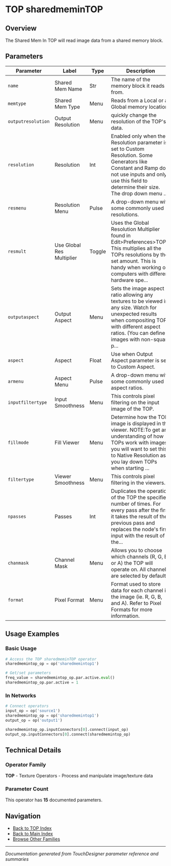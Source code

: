 # TOP sharedmeminTOP

## Overview

The Shared Mem In TOP will read image data from a shared memory block.

## Parameters

| Parameter | Label | Type | Description |
|-----------|-------|------|-------------|
| `name` | Shared Mem Name | Str | The name of the memory block it reads from. |
| `memtype` | Shared Mem Type | Menu | Reads from a Local or a Global memory location. |
| `outputresolution` | Output Resolution | Menu | quickly change the resolution of the TOP's data. |
| `resolution` | Resolution | Int | Enabled only when the Resolution parameter is set to Custom Resolution. Some Generators like Constant and Ramp do not use inputs and only use this field to determine their size. The drop down menu ... |
| `resmenu` | Resolution Menu | Pulse | A drop-down menu with some commonly used resolutions. |
| `resmult` | Use Global Res Multiplier | Toggle | Uses the Global Resolution Multiplier found in Edit>Preferences>TOPs. This multiplies all the TOPs resolutions by the set amount. This is handy when working on computers with different hardware spe... |
| `outputaspect` | Output Aspect | Menu | Sets the image aspect ratio allowing any textures to be viewed in any size. Watch for unexpected results when compositing TOPs with different aspect ratios. (You can define images with non-square p... |
| `aspect` | Aspect | Float | Use when Output Aspect parameter is set to Custom Aspect. |
| `armenu` | Aspect Menu | Pulse | A drop-down menu with some commonly used aspect ratios. |
| `inputfiltertype` | Input Smoothness | Menu | This controls pixel filtering on the input image of the TOP. |
| `fillmode` | Fill Viewer | Menu | Determine how the TOP image is displayed in the viewer. NOTE:To get an understanding of how TOPs work with images, you will want to set this to Native Resolution as you lay down TOPs when starting ... |
| `filtertype` | Viewer Smoothness | Menu | This controls pixel filtering in the viewers. |
| `npasses` | Passes | Int | Duplicates the operation of the TOP the specified number of times. For every pass after the first it takes the result of the previous pass and replaces the node's first input with the result of the... |
| `chanmask` | Channel Mask | Menu | Allows you to choose which channels (R, G, B, or A) the TOP will operate on. All channels are selected by default. |
| `format` | Pixel Format | Menu | Format used to store data for each channel in the image (ie. R, G, B, and A). Refer to Pixel Formats for more information. |

## Usage Examples

### Basic Usage

```python
# Access the TOP sharedmeminTOP operator
sharedmemintop_op = op('sharedmemintop1')

# Get/set parameters
freq_value = sharedmemintop_op.par.active.eval()
sharedmemintop_op.par.active = 1
```

### In Networks

```python
# Connect operators
input_op = op('source1')
sharedmemintop_op = op('sharedmemintop1')
output_op = op('output1')

sharedmemintop_op.inputConnectors[0].connect(input_op)
output_op.inputConnectors[0].connect(sharedmemintop_op)
```

## Technical Details

### Operator Family

**TOP** - Texture Operators - Process and manipulate image/texture data

### Parameter Count

This operator has **15** documented parameters.

## Navigation

- [Back to TOP Index](../TOP/TOP_INDEX.md)
- [Back to Main Index](../OPERATORS_INDEX.md)
- [Browse Other Families](../OPERATORS_INDEX.md#quick-navigation)

---
*Documentation generated from TouchDesigner parameter reference and summaries*
